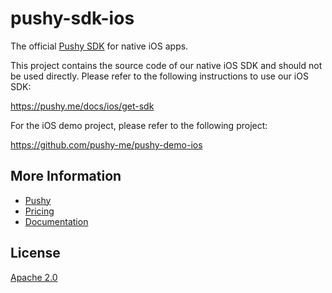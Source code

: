# pushy-sdk-ios

The official [Pushy SDK](https://pushy.me/docs/ios/get-sdk) for native iOS apps. 

This project contains the source code of our native iOS SDK and should not be used directly. Please refer to the following instructions to use our iOS SDK:

https://pushy.me/docs/ios/get-sdk

For the iOS demo project, please refer to the following project:

https://github.com/pushy-me/pushy-demo-ios

## More Information

* [Pushy](https://pushy.me/)
* [Pricing](https://pushy.me/pricing)
* [Documentation](https://pushy.me/docs)

## License

[Apache 2.0](LICENSE)
